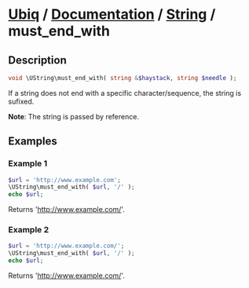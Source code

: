 [Ubiq](https://github.com/Pixel418/Ubiq#readme) / [Documentation](../index.md#readme) / [String](../index.md#string) / must_end_with
======


Description
-------- 

```php
void \UString\must_end_with( string &$haystack, string $needle );
```

If a string does not end with a specific character/sequence, the string is sufixed.

**Note**: The string is passed by reference.



Examples
--------

### Example 1

```php
$url = 'http://www.example.com';
\UString\must_end_with( $url, '/' );
echo $url;
```
Returns 'http://www.example.com/'.

### Example 2

```php
$url = 'http://www.example.com/';
\UString\must_end_with( $url, '/' );
echo $url;
```
Returns 'http://www.example.com/'.

